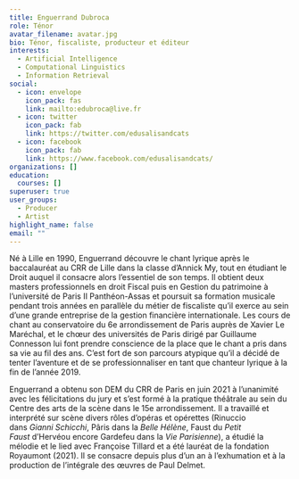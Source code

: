 ```yaml
---
title: Enguerrand Dubroca
role: Ténor
avatar_filename: avatar.jpg
bio: Ténor, fiscaliste, producteur et éditeur
interests:
  - Artificial Intelligence
  - Computational Linguistics
  - Information Retrieval
social:
  - icon: envelope
    icon_pack: fas
    link: mailto:edubroca@live.fr
  - icon: twitter
    icon_pack: fab
    link: https://twitter.com/edusalisandcats
  - icon: facebook
    icon_pack: fab
    link: https://www.facebook.com/edusalisandcats/
organizations: []
education:
  courses: []
superuser: true
user_groups:
  - Producer
  - Artist
highlight_name: false
email: ""
---
```

Né à Lille en 1990, Enguerrand découvre le chant lyrique après le baccalauréat au CRR de Lille dans la classe d’Annick My, tout en étudiant le Droit auquel il consacre alors l’essentiel de son temps. Il obtient deux masters professionnels en droit Fiscal puis en Gestion du patrimoine à l’université de Paris II Panthéon-Assas et poursuit sa formation musicale pendant trois années en parallèle du métier de fiscaliste qu’il exerce au sein d’une grande entreprise de la gestion financière internationale. Les cours de chant au conservatoire du 6e arrondissement de Paris auprès de Xavier Le Maréchal, et le chœur des universités de Paris dirigé par Guillaume Connesson lui font prendre conscience de la place que le chant a pris dans sa vie au fil des ans. C’est fort de son parcours atypique qu’il a décidé de tenter l’aventure et de se professionnaliser en tant que chanteur lyrique à la fin de l’année 2019.

Enguerrand a obtenu son DEM du CRR de Paris en juin 2021 à l’unanimité avec les félicitations du jury et s’est formé à la pratique théâtrale au sein du Centre des arts de la scène dans le 15e arrondissement. Il a travaillé et interprété sur scène divers rôles d’opéras et opérettes (Rinuccio dans *Gianni Schicchi*, Pâris dans la *Belle Hélène*, Faust du *Petit Faust* d’Hervéou encore Gardefeu dans la *Vie Parisienne*), a étudié la mélodie et le lied avec Françoise Tillard et a été lauréat de la fondation Royaumont (2021). Il se consacre depuis plus d’un an à l’exhumation et à la production de l’intégrale des œuvres de Paul Delmet.